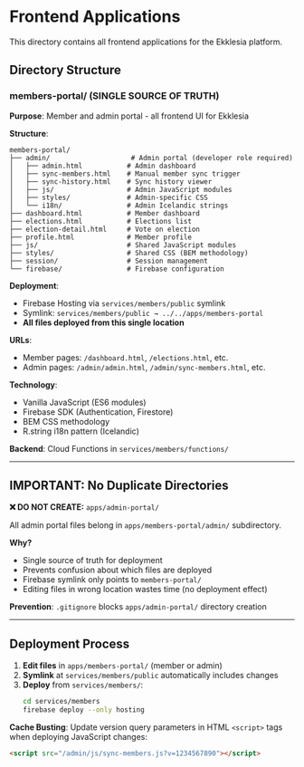 # Frontend Applications

This directory contains all frontend applications for the Ekklesia platform.

## Directory Structure

### members-portal/ (SINGLE SOURCE OF TRUTH)

**Purpose**: Member and admin portal - all frontend UI for Ekklesia

**Structure**:
```
members-portal/
├── admin/                    # Admin portal (developer role required)
│   ├── admin.html           # Admin dashboard
│   ├── sync-members.html    # Manual member sync trigger
│   ├── sync-history.html    # Sync history viewer
│   ├── js/                  # Admin JavaScript modules
│   ├── styles/              # Admin-specific CSS
│   └── i18n/                # Admin Icelandic strings
├── dashboard.html           # Member dashboard
├── elections.html           # Elections list
├── election-detail.html     # Vote on election
├── profile.html             # Member profile
├── js/                      # Shared JavaScript modules
├── styles/                  # Shared CSS (BEM methodology)
├── session/                 # Session management
└── firebase/                # Firebase configuration
```

**Deployment**:
- Firebase Hosting via `services/members/public` symlink
- Symlink: `services/members/public → ../../apps/members-portal`
- **All files deployed from this single location**

**URLs**:
- Member pages: `/dashboard.html`, `/elections.html`, etc.
- Admin pages: `/admin/admin.html`, `/admin/sync-members.html`, etc.

**Technology**:
- Vanilla JavaScript (ES6 modules)
- Firebase SDK (Authentication, Firestore)
- BEM CSS methodology
- R.string i18n pattern (Icelandic)

**Backend**: Cloud Functions in `services/members/functions/`

---

## IMPORTANT: No Duplicate Directories

**❌ DO NOT CREATE:** `apps/admin-portal/`

All admin portal files belong in `apps/members-portal/admin/` subdirectory.

**Why?**
- Single source of truth for deployment
- Prevents confusion about which files are deployed
- Firebase symlink only points to `members-portal/`
- Editing files in wrong location wastes time (no deployment effect)

**Prevention**: `.gitignore` blocks `apps/admin-portal/` directory creation

---

## Deployment Process

1. **Edit files** in `apps/members-portal/` (member or admin)
2. **Symlink** at `services/members/public` automatically includes changes
3. **Deploy** from `services/members/`:
   ```bash
   cd services/members
   firebase deploy --only hosting
   ```

**Cache Busting**: Update version query parameters in HTML `<script>` tags when deploying JavaScript changes:
```html
<script src="/admin/js/sync-members.js?v=1234567890"></script>
```
